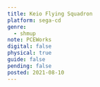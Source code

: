```yaml
---
title: Keio Flying Squadron
platform: sega-cd
genre:
  - shmup
note: PCEWorks
digital: false
physical: true
guide: false
pending: false
posted: 2021-08-10
---
```

